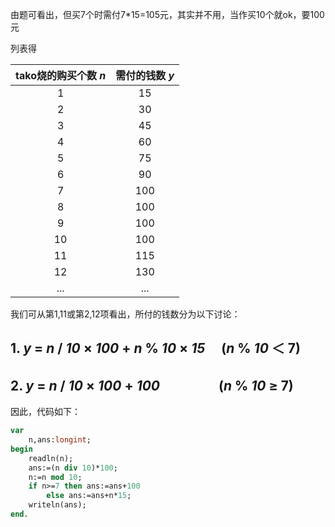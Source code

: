 由题可看出，但买7个时需付7*15=105元，其实并不用，当作买10个就ok，要100元

列表得

| tako烧的购买个数 _n_| 需付的钱数 _y_ |
| :----------: | :----------: |
| 1 | 15 |
| 2 | 30 |
| 3 | 45 |
| 4 | 60 |
| 5 | 75 |
| 6 | 90 |
| 7 | 100 |
| 8 | 100 |
| 9 | 100 |
| 10 | 100 |
| 11 | 115 |
| 12 | 130 |
| ... | ... |

我们可从第1,11或第2,12项看出，所付的钱数分为以下讨论：
## 1.  _y_ = _n_ / _10_ × _100_ + _n_ % _10_ × _15_ 　(_n_ % _10_ ＜ 7)
## 2.  _y_ = _n_ / _10_ × _100_ + _100_ 　　　 　(_n_ % _10_ ≥ 7)

因此，代码如下：
```pascal
var
    n,ans:longint;
begin
    readln(n);
    ans:=(n div 10)*100;
    n:=n mod 10;
    if n>=7 then ans:=ans+100
        else ans:=ans+n*15;
    writeln(ans);
end.
```